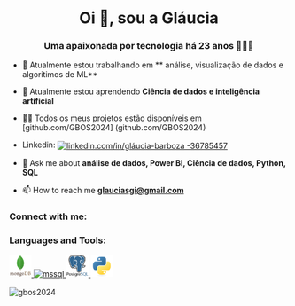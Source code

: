 <h1 align="center">Oi 👋, sou a Gláucia</h1>
<h3 align="center">Uma apaixonada por tecnologia há 23 anos 🥰👩‍💻</h3>

- 🔭 Atualmente estou trabalhando em ** análise, visualização de dados e algoritimos de ML**

- 🌱 Atualmente estou aprendendo **Ciência de dados e inteligência artificial**

- 👨‍💻 Todos os meus projetos estão disponíveis em [github.com/GBOS2024] (github.com/GBOS2024)
- Linkedin: <a href="https://linkedin.com/in/linkedin.com/in/gláucia-barboza-36785457" target="blank"><img align="center" src=" https://raw.githubusercontent.com/rahuldkjain/github-profile-readme-generator/master/src/images/icons/Social/linked-in-alt.svg" alt="linkedin.com/in/gláucia-barboza -36785457" altura="30" largura="40" /></a>

- 💬 Ask me about **análise de dados, Power BI, Ciência de dados, Python, SQL**

- 📫 How to reach me **glauciasgi@gmail.com**

<h3 align="left">Connect with me:</h3>
<p align="left">

</p>

<h3 align="left">Languages and Tools:</h3>
<p align="left"> <a href="https://www.mongodb.com/" target="_blank" rel="noreferrer"> <img src="https://raw.githubusercontent.com/devicons/devicon/master/icons/mongodb/mongodb-original-wordmark.svg" alt="mongodb" width="40" height="40"/> </a> <a href="https://www.microsoft.com/en-us/sql-server" target="_blank" rel="noreferrer"> <img src="https://www.svgrepo.com/show/303229/microsoft-sql-server-logo.svg" alt="mssql" width="40" height="40"/> </a> <a href="https://www.postgresql.org" target="_blank" rel="noreferrer"> <img src="https://raw.githubusercontent.com/devicons/devicon/master/icons/postgresql/postgresql-original-wordmark.svg" alt="postgresql" width="40" height="40"/> </a> <a href="https://www.python.org" target="_blank" rel="noreferrer"> <img src="https://raw.githubusercontent.com/devicons/devicon/master/icons/python/python-original.svg" alt="python" width="40" height="40"/> </a> </p>

<p><img align="center" src="https://github-readme-stats.vercel.app/api/top-langs?username=gbos2024&show_icons=true&locale=en&layout=compact" alt="gbos2024" /></p>

<!--
GBOS2024/GBOS2024 is a ✨ special ✨ repository because its `README.md` (this file) appears on your GitHub profile.
You can click the Preview link to take a look at your changes.
--->
